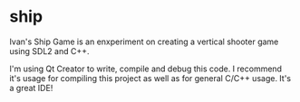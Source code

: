 # ship
Ivan's Ship Game is an enxperiment on creating a vertical shooter game using SDL2 and C++.

I'm using Qt Creator to write, compile and debug this code. I recommend it's usage for compiling this project as well as for general C/C++ usage. It's a great IDE!
